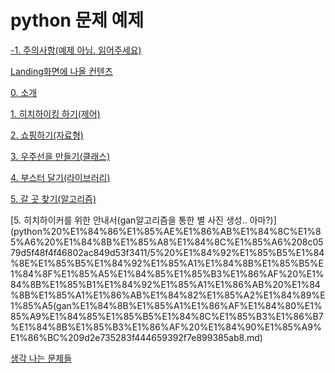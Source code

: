 # python 문제 예제

[-1. 주의사항(예제 아님. 읽어주세요)](python%20%E1%84%86%E1%85%AE%E1%86%AB%E1%84%8C%E1%85%A6%20%E1%84%8B%E1%85%A8%E1%84%8C%E1%85%A6%208c0579d5f48f4f46802ac849d53f3411/-1%20%E1%84%8C%E1%85%AE%E1%84%8B%E1%85%B4%E1%84%89%E1%85%A1%E1%84%92%E1%85%A1%E1%86%BC(%E1%84%8B%E1%85%A8%E1%84%8C%E1%85%A6%20%E1%84%8B%E1%85%A1%E1%84%82%E1%85%B5%E1%86%B7%20%E1%84%8B%E1%85%B5%E1%86%B0%E1%84%8B%E1%85%A5%E1%84%8C%E1%85%AE%E1%84%89%E1%85%A6%E1%84%8B%E1%85%AD)%20be2fee6a3b7c499f9ae254e995aecd56.md)

[Landing화면에 나올 컨텐츠](python%20%E1%84%86%E1%85%AE%E1%86%AB%E1%84%8C%E1%85%A6%20%E1%84%8B%E1%85%A8%E1%84%8C%E1%85%A6%208c0579d5f48f4f46802ac849d53f3411/Landing%E1%84%92%E1%85%AA%E1%84%86%E1%85%A7%E1%86%AB%E1%84%8B%E1%85%A6%20%E1%84%82%E1%85%A1%E1%84%8B%E1%85%A9%E1%86%AF%20%E1%84%8F%E1%85%A5%E1%86%AB%E1%84%90%E1%85%A6%E1%86%AB%E1%84%8E%E1%85%B3%20f08a70136f024789ab0605f502dc19d4.md)

[0. 소개](python%20%E1%84%86%E1%85%AE%E1%86%AB%E1%84%8C%E1%85%A6%20%E1%84%8B%E1%85%A8%E1%84%8C%E1%85%A6%208c0579d5f48f4f46802ac849d53f3411/0%20%E1%84%89%E1%85%A9%E1%84%80%E1%85%A2%20f3c6cab6cd534d9cbe985af257904c6f.md)

[1. 히치하이킹 하기(제어)](python%20%E1%84%86%E1%85%AE%E1%86%AB%E1%84%8C%E1%85%A6%20%E1%84%8B%E1%85%A8%E1%84%8C%E1%85%A6%208c0579d5f48f4f46802ac849d53f3411/1%20%E1%84%92%E1%85%B5%E1%84%8E%E1%85%B5%E1%84%92%E1%85%A1%E1%84%8B%E1%85%B5%E1%84%8F%E1%85%B5%E1%86%BC%20%E1%84%92%E1%85%A1%E1%84%80%E1%85%B5(%E1%84%8C%E1%85%A6%E1%84%8B%E1%85%A5)%20d7ddfc812c8d48a69dbed6db0f2d1897.md)

[2. 쇼핑하기(자료형)](python%20%E1%84%86%E1%85%AE%E1%86%AB%E1%84%8C%E1%85%A6%20%E1%84%8B%E1%85%A8%E1%84%8C%E1%85%A6%208c0579d5f48f4f46802ac849d53f3411/2%20%E1%84%89%E1%85%AD%E1%84%91%E1%85%B5%E1%86%BC%E1%84%92%E1%85%A1%E1%84%80%E1%85%B5(%E1%84%8C%E1%85%A1%E1%84%85%E1%85%AD%E1%84%92%E1%85%A7%E1%86%BC)%207121e5cd0d8342a29a0b34c727ffbe05.md)

[3. 우주선을 만들기(클래스)](python%20%E1%84%86%E1%85%AE%E1%86%AB%E1%84%8C%E1%85%A6%20%E1%84%8B%E1%85%A8%E1%84%8C%E1%85%A6%208c0579d5f48f4f46802ac849d53f3411/3%20%E1%84%8B%E1%85%AE%E1%84%8C%E1%85%AE%E1%84%89%E1%85%A5%E1%86%AB%E1%84%8B%E1%85%B3%E1%86%AF%20%E1%84%86%E1%85%A1%E1%86%AB%E1%84%83%E1%85%B3%E1%86%AF%E1%84%80%E1%85%B5(%E1%84%8F%E1%85%B3%E1%86%AF%E1%84%85%E1%85%A2%E1%84%89%E1%85%B3)%20d590955d678845a98a079d2e388a4d5e.md)

[4. 부스터 달기(라이브러리)](python%20%E1%84%86%E1%85%AE%E1%86%AB%E1%84%8C%E1%85%A6%20%E1%84%8B%E1%85%A8%E1%84%8C%E1%85%A6%208c0579d5f48f4f46802ac849d53f3411/4%20%E1%84%87%E1%85%AE%E1%84%89%E1%85%B3%E1%84%90%E1%85%A5%20%E1%84%83%E1%85%A1%E1%86%AF%E1%84%80%E1%85%B5(%E1%84%85%E1%85%A1%E1%84%8B%E1%85%B5%E1%84%87%E1%85%B3%E1%84%85%E1%85%A5%E1%84%85%E1%85%B5)%20618e6f47aee94ce8b27fb44d15087d31.md)

[5. 갈 곳 찾기(알고리즘)](python%20%E1%84%86%E1%85%AE%E1%86%AB%E1%84%8C%E1%85%A6%20%E1%84%8B%E1%85%A8%E1%84%8C%E1%85%A6%208c0579d5f48f4f46802ac849d53f3411/5%20%E1%84%80%E1%85%A1%E1%86%AF%20%E1%84%80%E1%85%A9%E1%86%BA%20%E1%84%8E%E1%85%A1%E1%86%BD%E1%84%80%E1%85%B5(%E1%84%8B%E1%85%A1%E1%86%AF%E1%84%80%E1%85%A9%E1%84%85%E1%85%B5%E1%84%8C%E1%85%B3%E1%86%B7)%202ee3dea7a3484528ae59bcc0f96a9e5c.md)

[5. 히치하이커를 위한 안내서(gan알고리즘을 통한 별 사진 생성.. 아마?)](python%20%E1%84%86%E1%85%AE%E1%86%AB%E1%84%8C%E1%85%A6%20%E1%84%8B%E1%85%A8%E1%84%8C%E1%85%A6%208c0579d5f48f4f46802ac849d53f3411/5%20%E1%84%92%E1%85%B5%E1%84%8E%E1%85%B5%E1%84%92%E1%85%A1%E1%84%8B%E1%85%B5%E1%84%8F%E1%85%A5%E1%84%85%E1%85%B3%E1%86%AF%20%E1%84%8B%E1%85%B1%E1%84%92%E1%85%A1%E1%86%AB%20%E1%84%8B%E1%85%A1%E1%86%AB%E1%84%82%E1%85%A2%E1%84%89%E1%85%A5(gan%E1%84%8B%E1%85%A1%E1%86%AF%E1%84%80%E1%85%A9%E1%84%85%E1%85%B5%E1%84%8C%E1%85%B3%E1%86%B7%E1%84%8B%E1%85%B3%E1%86%AF%20%E1%84%90%E1%85%A9%E1%86%BC%209d2e735283f444659392f7e899385ab8.md)

[생각 나는 문제들](python%20%E1%84%86%E1%85%AE%E1%86%AB%E1%84%8C%E1%85%A6%20%E1%84%8B%E1%85%A8%E1%84%8C%E1%85%A6%208c0579d5f48f4f46802ac849d53f3411/%E1%84%89%E1%85%A2%E1%86%BC%E1%84%80%E1%85%A1%E1%86%A8%20%E1%84%82%E1%85%A1%E1%84%82%E1%85%B3%E1%86%AB%20%E1%84%86%E1%85%AE%E1%86%AB%E1%84%8C%E1%85%A6%E1%84%83%E1%85%B3%E1%86%AF%20eba915c0a8bb4a08ae93fd52ca9f0ba2.md)